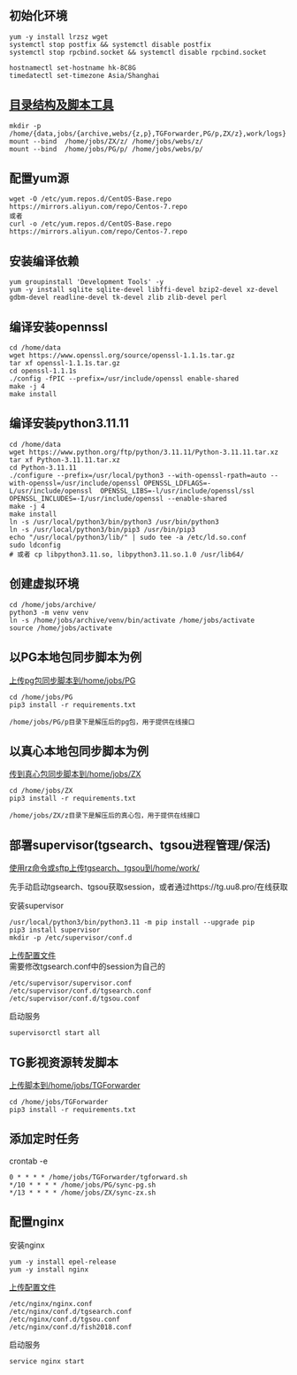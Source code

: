## 初始化环境
```
yum -y install lrzsz wget
systemctl stop postfix && systemctl disable postfix
systemctl stop rpcbind.socket && systemctl disable rpcbind.socket

hostnamectl set-hostname hk-8C8G
timedatectl set-timezone Asia/Shanghai
```

## [目录结构及脚本工具](https://github.com/fish2018/lib/tree/main/教程/deploy)  
```
mkdir -p /home/{data,jobs/{archive,webs/{z,p},TGForwarder,PG/p,ZX/z},work/logs}
mount --bind  /home/jobs/ZX/z/ /home/jobs/webs/z/
mount --bind  /home/jobs/PG/p/ /home/jobs/webs/p/
```

## 配置yum源
```
wget -O /etc/yum.repos.d/CentOS-Base.repo https://mirrors.aliyun.com/repo/Centos-7.repo
或者
curl -o /etc/yum.repos.d/CentOS-Base.repo https://mirrors.aliyun.com/repo/Centos-7.repo
```

## 安装编译依赖
```
yum groupinstall 'Development Tools' -y
yum -y install sqlite sqlite-devel libffi-devel bzip2-devel xz-devel gdbm-devel readline-devel tk-devel zlib zlib-devel perl
```

## 编译安装opennssl
```
cd /home/data
wget https://www.openssl.org/source/openssl-1.1.1s.tar.gz
tar xf openssl-1.1.1s.tar.gz
cd openssl-1.1.1s
./config -fPIC --prefix=/usr/include/openssl enable-shared
make -j 4
make install
```

## 编译安装python3.11.11
```
cd /home/data
wget https://www.python.org/ftp/python/3.11.11/Python-3.11.11.tar.xz
tar xf Python-3.11.11.tar.xz
cd Python-3.11.11
./configure --prefix=/usr/local/python3 --with-openssl-rpath=auto --with-openssl=/usr/include/openssl OPENSSL_LDFLAGS=-L/usr/include/openssl  OPENSSL_LIBS=-l/usr/include/openssl/ssl OPENSSL_INCLUDES=-I/usr/include/openssl --enable-shared
make -j 4
make install
ln -s /usr/local/python3/bin/python3 /usr/bin/python3
ln -s /usr/local/python3/bin/pip3 /usr/bin/pip3
echo "/usr/local/python3/lib/" | sudo tee -a /etc/ld.so.conf
sudo ldconfig
# 或者 cp libpython3.11.so, libpython3.11.so.1.0 /usr/lib64/
```

## 创建虚拟环境
```
cd /home/jobs/archive/
python3 -m venv venv
ln -s /home/jobs/archive/venv/bin/activate /home/jobs/activate
source /home/jobs/activate
```

## 以PG本地包同步脚本为例
[上传pg包同步脚本到/home/jobs/PG](https://github.com/fish2018/lib/tree/main/教程/deploy/home/jobs/PG)  
```
cd /home/jobs/PG
pip3 install -r requirements.txt

/home/jobs/PG/p目录下是解压后的pg包，用于提供在线接口
```

## 以真心本地包同步脚本为例

[传到真心包同步脚本到/home/jobs/ZX](https://github.com/fish2018/lib/tree/main/教程/deploy/home/jobs/ZX)
```
cd /home/jobs/ZX
pip3 install -r requirements.txt

/home/jobs/ZX/z目录下是解压后的真心包，用于提供在线接口
```

## 部署supervisor(tgsearch、tgsou进程管理/保活)
[使用rz命令或sftp上传tgsearch、tgsou到/home/work/](https://github.com/fish2018/lib/tree/main/教程/deploy/home/work)

先手动启动tgsearch、tgsou获取session，或者通过https://tg.uu8.pro/在线获取   

安装supervisor
```
/usr/local/python3/bin/python3.11 -m pip install --upgrade pip
pip3 install supervisor
mkdir -p /etc/supervisor/conf.d
```
[上传配置文件](https://github.com/fish2018/lib/tree/main/教程/deploy/etc/supervisor)    
需要修改tgsearch.conf中的session为自己的
```
/etc/supervisor/supervisor.conf 
/etc/supervisor/conf.d/tgsearch.conf 
/etc/supervisor/conf.d/tgsou.conf
```
启动服务
```
supervisorctl start all
```

## TG影视资源转发脚本
[上传脚本到/home/jobs/TGForwarder](https://github.com/fish2018/lib/tree/main/教程/deploy/home/jobs/TGForwarder)
```
cd /home/jobs/TGForwarder
pip3 install -r requirements.txt
```

## 添加定时任务
crontab -e
```
0 * * * * /home/jobs/TGForwarder/tgforward.sh
*/10 * * * * /home/jobs/PG/sync-pg.sh
*/13 * * * * /home/jobs/ZX/sync-zx.sh
```

## 配置nginx
安装nginx
```
yum -y install epel-release
yum -y install nginx
```
[上传配置文件](https://github.com/fish2018/lib/tree/main/教程/deploy/etc/nginx)
```
/etc/nginx/nginx.conf
/etc/nginx/conf.d/tgsearch.conf
/etc/nginx/conf.d/tgsou.conf
/etc/nginx/conf.d/fish2018.conf
```
启动服务
```
service nginx start
```
